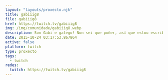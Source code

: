 ```yaml
---
layout: "layouts/proxecto.njk"
title: gabiiig8
file: gabiiig8
href: https://twitch.tv/gabiiig8
img: /img/comunidade/gabiiig8.webp
description: Son Gabi e galego! Non sei que poñer, así que estou escribindo esto sin ningún tipo de sentido! Ti ponte cómod@ e disfruta, o resto fago eu! :)
date: 2015-10-24 03:17:53.867864
active: false
platform: twitch
type: proxecto
tags:
  - twitch
redes:
  twitch: https://twitch.tv/gabiiig8
---
```

